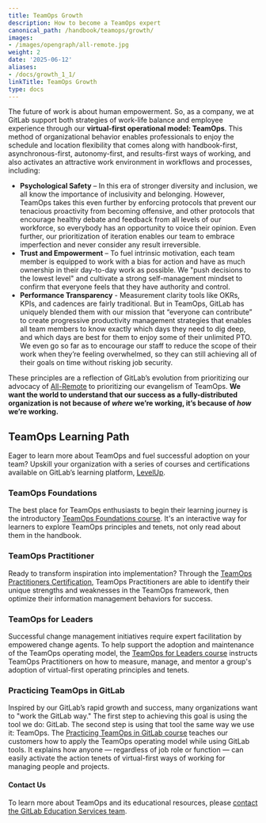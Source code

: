 ```yaml
---
title: TeamOps Growth
description: How to become a TeamOps expert
canonical_path: /handbook/teamops/growth/
images:
- /images/opengraph/all-remote.jpg
weight: 2
date: '2025-06-12'
aliases:
- /docs/growth_1_1/
linkTitle: TeamOps Growth
type: docs
---
```


The future of work is about human empowerment. So, as a company, we at GitLab support both strategies of work-life balance and employee experience through our **virtual-first operational model: TeamOps**. This method of organizational behavior enables professionals to enjoy the schedule and location flexibility that comes along with handbook-first, asynchronous-first, autonomy-first, and results-first ways of working, and also activates an attractive work environment in workflows and processes, including:

- **Psychological Safety** – In this era of stronger diversity and inclusion, we all know the importance of inclusivity and belonging. However, TeamOps takes this even further by enforcing protocols that prevent our tenacious proactivity from becoming offensive, and other protocols that encourage healthy debate and feedback from all levels of our workforce, so everybody has an opportunity to voice their opinion. Even further, our prioritization of iteration enables our team to embrace imperfection and never consider any result irreversible.
- **Trust and Empowerment** – To fuel intrinsic motivation, each team member is equipped to work with a bias for action and have as much ownership in their day-to-day work as possible. We "push decisions to the lowest level" and cultivate a strong self-management mindset to confirm that everyone feels that they have authority and control.
- **Performance Transparency** - Measurement clarity tools like OKRs, KPIs, and cadences are fairly traditional. But in TeamOps, GitLab has uniquely blended them with our mission that “everyone can contribute” to create progressive productivity management strategies that enables all team members to know exactly which days they need to dig deep, and which days are best for them to enjoy some of their unlimited PTO. We even go so far as to encourage our staff to reduce the scope of their work when they’re feeling overwhelmed, so they can still achieving all of their goals on time without risking job security.

These principles are a reflection of GitLab’s evolution from prioritizing our advocacy of [All-Remote](/handbook/company/culture/all-remote/guide/) to prioritizing our evangelism of TeamOps. **We want the world to understand that our success as a fully-distributed organization is not because of *where* we’re working, it’s because of *how* we’re working.**

## TeamOps Learning Path

Eager to learn more about TeamOps and fuel successful adoption on your team? Upskill your organization with a series of courses and certifications available on GitLab’s learning platform, [LevelUp](https://levelup.gitlab.com/).

### TeamOps Foundations

The best place for TeamOps enthusiasts to begin their learning journey is the introductory [TeamOps Foundations course](https://levelup.gitlab.com/courses/teamops). It's an interactive way for learners to explore TeamOps principles and tenets, not only read about them in the handbook.

### TeamOps Practitioner

Ready to transform inspiration into implementation? Through the [TeamOps Practitioners Certification](https://levelup.gitlab.com/learn/learning-path/teamops-practitioner-certification), TeamOps Practitioners are able to identify their unique strengths and weaknesses in the TeamOps framework, then optimize their information management behaviors for success.

### TeamOps for Leaders

Successful change management initiatives require expert facilitation by empowered change agents. To help support the adoption and maintenance of the TeamOps operating model, the [TeamOps for Leaders course](https://levelup.gitlab.com/learn/course/teamops-for-leaders/) instructs TeamOps Practitioners on how to measure, manage, and mentor a group's adoption of virtual-first operating principles and tenets.

### Practicing TeamOps in GitLab

Inspired by our GitLab’s rapid growth and success, many organizations want to "work the GitLab way." The first step to achieving this goal is using the tool we do: GitLab. The second step is using that tool the same way we use it: TeamOps. The [Practicing TeamOps in GitLab course](https://levelup.gitlab.com/learn/course/practicing-teamops-in-gitlab) teaches our customers how to apply the TeamOps operating model while using GitLab tools. It explains how anyone — regardless of job role or function — can easily activate the action tenets of virtual-first ways of working for managing people and projects.

#### Contact Us

To learn more about TeamOps and its educational resources, please [contact the GitLab Education Services team](https://about.gitlab.com/services/education/).
